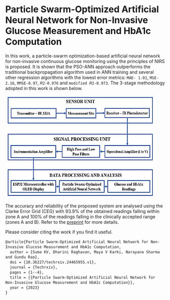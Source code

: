 # Particle Swarm-Optimized Artificial Neural Network for Non-Invasive Glucose Measurement and HbA1c Computation
In this work, a particle-swarm optimization-based artificial neural network for non-invasive continuous glucose monitoring using the principles of NIRS is proposed. It is shown that the PSO-ANN approach outperforms the traditional backpropagation algorithm used in ANN training and several other regression algorithms with the lowest error metrics: ```MAE- 1.01```, ```MSE-2.16```, ```RMSE-0.97```, ```𝑅2-0.976``` and ```modified 𝑅2-0.973```. The 3-stage methodology adopted in this work is shown below.

![alt text](https://github.com/rdharini2001/Non-Invasive-Glucometer/blob/main/methodology_glucometer.png)

The accuracy and reliability of the proposed system are analysed using the Clarke Error Grid (CEG) with 93.9% of the obtained readings falling within zone A and 100% of the readings falling in the clinically accepted range (zones A and B). Refer to the [preprint](https://www.techrxiv.org/doi/full/10.36227/techrxiv.24465955.v1) for more details. 

Please consider citing the work if you find it useful. 
```
@article{Particle Swarm-Optimized Artificial Neural Network for Non-Invasive Glucose Measurement and HbA1c Computation,
  author = {Suma KV, Dharini Raghavan, Maya V Karki, Narayana Sharma and Gundu Rao},
  doi = {10.36227/techrxiv.24465955.v1},
  journal = {Techrxiv},
  pages = {1--4},
  title = {{Particle Swarm-Optimized Artificial Neural Network for Non-Invasive Glucose Measurement and HbA1c Computation}},
  year = {2023}
}
```
